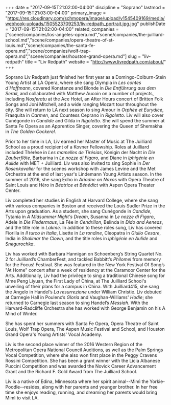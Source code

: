 +++
date = "2017-09-15T21:02:00-04:00"
discipline = "Soprano"
lastmod = "2017-09-15T21:03:00-04:00"
primary_image = "https://res.cloudinary.com/schmopera/image/upload/v1545409169/media/webhook-uploads/1505523709253/liv-redpath_portrait.jpg.jpg"
publishDate = "2017-09-15T21:02:00-04:00"
related_companies = ["scene/companies/los-angeles-opera.md","scene/companies/the-juilliard-school.md","scene/companies/opera-theatre-of-st-louis.md","scene/companies/the-santa-fe-opera.md","scene/companies/wolf-trap-opera.md","scene/companies/houston-grand-opera.md"]
slug = "liv-redpath"
title = "Liv Redpath"
website = "http://www.livredpath.com/about/"
+++

Soprano Liv Redpath just finished her first year as a Domingo-Colburn-Stein Young Artist at LA Opera, where she sang Olympia in *Les contes d'Hoffmann*, covered Konstanze and Blonde in *Die Entführung aus dem Serail*, and collaborated with Matthew Aucoin on a number of projects, including *Nosferatu* at the Ace Hotel, an After Hours concert of Britten Folk Songs and Joni Mitchell, and a wide ranging Mozart tour throughout the city. She will return to LA next season to sing Amour in *Orphée et Eurydice*, Frasquita in *Carmen*, and Countess Ceprano in *Rigoletto*. Liv will also cover Cunégonde in *Candide* and Gilda in *Rigoletto*. She will spend the summer at Santa Fe Opera as an Apprentice Singer, covering the Queen of Shemakha in *The Golden Cockerel*.

Prior to her time in LA, Liv earned her Master of Music at The Juilliard School as a proud recipient of a Kovner Fellowship. Roles at Juilliard included Thérèse in *Les mamelles de Tirésias*, Königin der Nacht in *Die Zauberflöte*, Barbarina in *Le nozze di Figaro*, and Diane in *Iphigénie en Aulide* with MET + Juilliard. Liv was also invited to sing Sophie in *Der Rosenkavalier* for the scenes workshop with James Levine and the Met Orchestra at the end of last year's Lindemann Young Artists season. In the summer of 2016, she sang Echo in *Ariadne on Naxos* with Opera Theatre of Saint Louis and Héro in *Béatrice et Bénédict* with Aspen Opera Theater Center. 

Liv completed her studies in English at Harvard College, where she sang with various companies in Boston and received the Louis Sudler Prize in the Arts upon graduation. As a student, she sang Cunégonde in *Candide*, Tytania in *A Midsummer Night's Dream*, Susanna in *Le nozze di Figaro*, Adele in *Die Fledermaus*, La Fée in *Cendrillon*, Belinda in *Dido and Aeneas*, and the title role in *Lakmé*. In addition to these roles sung, Liv has covered Fiorilla in *Il turco in Italia*, Lisette in *La rondine*, Cleopatra in *Giulio Cesare*, India in *Shalimar the Clown*, and the title roles in *Iphigénie en Aulide* and *Snegurochka*. 

Liv has worked with Barbara Hannigan on Schoenberg’s String Quartet No. 2 for Juilliard’s ChamberFest, and tackled Babbitt’s *Philomel* from memory for the Focus! Festival. She was featured in the New York Festival Of Song’s "At Home" concert after a week of residency at the Caramoor Center for the Arts. Additionally, Liv had the privilege to sing a traditional Chinese song for Mme Peng Liyuan, the First Lady of China, at The Juilliard School's unveiling of their plans for a campus in China. With Juilliard415, she sang the Angelo in Handel’s *La resurrezione* under William Christie. Liv debuted at Carnegie Hall in Poulenc’s *Gloria* and Vaughan-Williams' *Hodie*; she returned to Carnegie last season to sing Handel’s *Messiah*. With the Harvard-Radcliffe Orchestra she has worked with George Benjamin on his A Mind of Winter. 

She has spent her summers with Santa Fe Opera, Opera Theatre of Saint Louis, Wolf Trap Opera, The Aspen Music Festival and School, and Houston Grand Opera's Young Artists' Vocal Academy.

Liv is the second place winner of the 2016 Western Region of the Metropolitan Opera National Council Auditions, as well as the Palm Springs Vocal Competition, where she also won first place in the Peggy Cravens Rossini Competition. She has been a grant winner with the Licia Albanese Puccini Competition and was awarded the Novick Career Advancement Grant and the Richard F. Gold Award from The Juilliard School.

Liv is a native of Edina, Minnesota where her spirit animal--Mimì the Yorkie-Poodle--resides, along with her parents and younger brother. In her free time she enjoys reading, running, and dreaming her parents would bring Mimì to visit LA.
